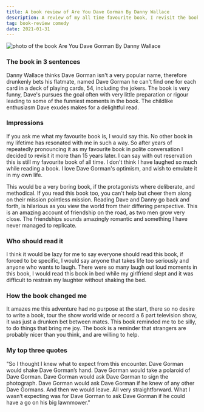 ```yaml
---
title: A book review of Are You Dave Gorman By Danny Wallace
description: A review of my all time favourite book, I revisit the book for the first time in 15 years
tag: book-review comedy
date: 2021-01-31
---
```


![photo of the book Are You Dave Gorman By Danny Wallace](/are-you-dave-gorman.jpg)

### The book in 3 sentences

Danny Wallace thinks Dave Gorman isn't a very popular name, therefore drunkenly bets his flatmate, named Dave Gorman he can't find one for each card in a deck of playing cards, 54, including the jokers. The book is very funny, Dave's pursues the goal often with very little preparation or rigour leading to some of the funniest moments in the book. The childlike enthusiasm Dave exudes makes for a delightful read.

### Impressions

If you ask me what my favourite book is, I would say this.
No other book in my lifetime has resonated with me in such a way.
So after years of repeatedly pronouncing it as my favourite book in polite conversation I decided to revisit it more than 15 years later.
I can say with out reservation this is still my favourite book of all time.
I don't think I have laughed so much while reading a book.
I love Dave Gorman's optimism, and wish to emulate it in my own life.

This would be a very boring book, if the protagonists where deliberate, and methodical.
If you read this book too, you can't help but cheer them along on their mission pointless mission.
Reading Dave and Danny go back and forth, is hilarious as you view the world from their differing perspective.
This is an amazing account of friendship on the road, as two men grow very close.
The friendships sounds amazingly romantic and something I have never managed to replicate.

### Who should read it

I think it would be lazy for me to say everyone should read this book, if forced to be specific, I would say anyone that takes life too seriously and anyone who wants to laugh.
There were so many laugh out loud moments in this book, I would read this book in bed while my girlfriend slept and it was difficult to restrain my laughter without shaking the bed.

### How the book changed me

It amazes me this adventure had no purpose at the start, there so no desire to write a book, tour the show world wide or record a 6 part television show, it was just a drunken bet between mates. This book reminded me to be silly, to do things that bring me joy.
The book is a reminder that strangers are probably nicer than you think, and are willing to help.

### My top three quotes

"So I thought I knew what to expect from this encounter.
Dave Gorman would shake Dave Gorman’s hand. Dave Gorman would take a polaroid of Dave Gorman.
Dave Gorman would ask Dave Gorman to sign the photograph.
Dave Gorman would ask Dave Gorman if he knew of any other Dave Gormans.
And then we would leave. All very straightforward.
What I wasn’t expecting was for Dave Gorman to ask Dave Gorman if he could have a go on his big lawnmower."
